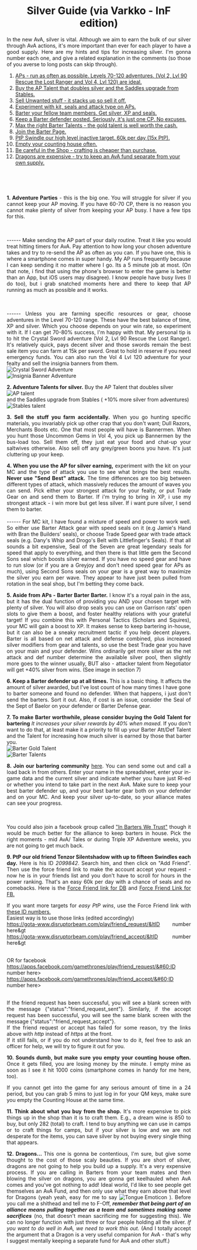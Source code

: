<html>
 <meta http-equiv="Content-Type" content="text/html;charset=ISO-8859-1">
 <meta charset="UTF-8">  
<html>
<head>
<title>Silver Guide</title>
</head>

<body style="background-image:url(http://i.imgur.com/wbaqhOu.jpg)">
<h1 style="text-align:center;">Silver Guide (via Varkko - InF edition)</h1>
<p align="justify">In the new AvA, silver is vital. Although we aim to earn the bulk of our silver through AvA actions, it's more important than ever for each player to have a good supply.
Here are my hints and tips for increasing silver. I'm gonna number each one, and give a related explanation in the comments (so those of you averse to long posts can skip through).</p>
<ol>
<li><a href=#first>APs - run as often as possible. Levels 70-120 adventures. (Vol 2, Lvl 90 Rescue the Lost Ranger and Vol 4, Lvl 120) are ideal.</a></li>
<li><a href=#second>Buy the AP Talent that doubles silver and the Saddles upgrade from Stables.</a></li>
<li><a href=#third>Sell Unwanted stuff - it stacks up so sell it off.</a></li>
<li><a href=#forth>Experiment with kit, seals and attack type on APs.</a></li>
<li><a href=#fifth>Barter your fellow team members. Get silver, XP and seals.</a></li>
<li><a href=#sixth>Keep a Barter defender posted. Seriously, it's just one CP. No excuses.</a></li>
<li><a href=#seventh>Max the right Barter Talents - the gold talent is well worth the cash.</a></li>
<li><a href=#eighth>Join the Barter Page.</a></li>
<li><a href=#ninth>PtP Swindle our high level inactive target. 60k per day (15x PtP).</a></li>
<li><a href=#tenth>Empty your counting house often.</a></li>
<li><a href=#eleventh>Be careful in the Shop - crafting is cheaper than purchase.</a></li>
<li><a href=#twelveth>Dragons are expensive - try to keep an AvA fund separate from your own supply.</a></li>
</ol>
</br>
</br>
</br>
<div align="justify"><p id="first"><b>1. Adventure Parties</b> - this is the big one. You will struggle for silver if you cannot keep your AP moving. If you have 60-70 CP, there is no reason you cannot make plenty of silver from keeping your AP busy. I have a few tips for this.

</br></br>------ Make sending the AP part of your daily routine. Treat it like you would treat hitting timers for AvA. Pay attention to how long your chosen adventure takes and try to re-send the AP as often as you can. If you have one, this is where a smartphone comes in super handy. My AP runs frequently because I can keep sending it no matter where I go. Its a 5 minute job at most. (On that note, i find that using the phone's browser to enter the game is better than an App, but iOS users may disagree). I know people have busy lives (I do too), but i grab snatched moments here and there to keep that AP running as much as possible and it works.

</br></br>------ Unless you are farming specific resources or gear, choose adventures in the Level 70-120 range. These have the best balance of time, XP and silver. Which you choose depends on your win rate, so experiment with it. If I can get 70-80% success, I'm happy with that. My personal tip is to hit the Crystal Sword adventure (Vol 2, Lvl 90 Rescue the Lost Ranger). It's relatively quick, pays decent silver and those swords remain the best sale item you can farm at 15k per sword. Great to hold in reserve if you need emergency funds. You can also run the Vol 4 Lvl 120 adventure for your fealty and sell the insignia banners from them. </br>
<img src="http://i.imgur.com/UWGTDAX.jpg" alt="Crystal Sword Adventure" title="source: imgur.com" />   
<img src="http://i.imgur.com/W5vRrAZ.jpg" alt="Insignia Banner Adventure" title="source: imgur.com" /></br></p>
<p id="second"><b>2. Adventure Talents for silver.</b> Buy the AP Talent that doubles silver </br>
<img src="http://i.imgur.com/L1N8JgO.jpg" alt="AP talent" title="source: imgur.com" /> </br> and the Saddles upgrade from Stables ( +10% more silver from adventures) </br>
<img src="http://imgur.com/mWdzYXm.jpg" alt="Stables talent" title="source: imgur.com" /> </p>
<p id="third"><b>3. Sell the stuff you farm accidentally.</b> When you go hunting specific materials, you invariably pick up other crap that you don't want; Dull Razors, Merchants Boots etc. One that most people will have is Bannermen. When you hunt those Uncommon Gems in Vol 4, you pick up Bannermen by the bus-load too. Sell them off, they just eat your food and chat-up your saltwives otherwise. Also sell off any grey/green boons you have. It's just cluttering up your keep.</p>
<p id="forth"><b>4. When you use the AP for silver earning,</b> experiment with the kit on your MC and the type of attack you use to see what brings the best results. <b>Never use "Send Best" attack.</b> The time differences are too big between different types of attack, which massively reduces the amount of waves you can send. Pick either your strongest attack for your fealty, or put Trade Gear on and send them to Barter. If i'm trying to bring in XP, i use my strongest attack - i win more but get less silver. If i want pure silver, I send them to barter.
</br></br>------ For MC kit, I have found a mixture of speed and power to work well. So either use Barter Attack gear with speed seals on it (e.g Jamie's Hand with Bran the Builders' seals), or choose Trade Speed gear with trade attack seals (e.g. Dany's Whip and Drogo's Belt with Littlefinger's Seals). If that all sounds a bit expensive, Seal of the Seven are great legendary seals for speed that apply to everything, and then there is that little gem the Second Sons seal which boosts silver earned. If you have no speed gear and have to run slow (or if you are a Greyjoy and don't need speed gear for APs as much), using Second Sons seals on your gear is a great way to maximize the silver you earn per wave. They appear to have just been pulled from rotation in the seal shop, but I'm betting they come back. </p>
<p id="fifth"><b>5. Aside from APs - Barter Barter Barter.</b> I know it's a royal pain in the ass, but it has the dual function of providing you AND your chosen target with plenty of silver. You will also drop seals you can use on Garrison rats' open slots to give them a boost, and foster healthy relations with your grateful target! If you combine this with Personal Tactics (Scholars and Squires), your MC will gain a boost to XP. It makes sense to keep bartering in-house, but it can also be a sneaky recruitment tactic if you help decent players.
Barter is all based on net attack and defense combined, plus increased silver modifiers from gear and talents, so use the best Trade gear you have on your main and your defender.
Wins ordinarily get more silver as the net attack and def number determine the available silver pool, then slightly more goes to the winner usually, BUT also - attacker talent from Negotiator will get +40% silver from wins. (See image in section 7)</p>
<p id="sixth"><b>6. Keep a Barter defender up at all times.</b> This is a basic thing. It affects the amount of silver awarded, but I've lost count of how many times I have gone to barter someone and found no defender. When that happens, i just don't send the barters. Sort it out.  Also, if cost is an issue, consider the Seal of the Sept of Baelor on your defender or Barter Defense gear.</p>
<p id="seventh"><b>7. To make Barter worthwhile, please consider buying the Gold Talent for bartering</b> <i>It increases your silver rewards by 40% when maxed.</i> If you don't want to do that, at least make it a priority to fill up your Barter Att/Def Talent and the Talent for increasing how much silver is earned by those that barter you.</br>
<img src="http://i.imgur.com/WtQKzwB.jpg" alt="Barter Gold Talent" title="source: imgur.com" /></br>
<img src="http://i.imgur.com/gkFGAL8.jpg?1" alt="Barter Talents" title="source: imgur.com" /></p>
<p id="eighth"><b>8. Join our bartering community</b> <a href="https://docs.google.com/spreadsheets/d/1752uZJTfiCQmw6mhzjjT1gjSULuJJo1QrQtQumJIaSo/edit#gid=606309103" target="_blank">here</a>.  You can send some out and call a load back in from others. Enter your name in the spreadsheet, enter your in-game data and the current silver and indicate whether you have just RI-ed or whether you intend to take part in the next AvA. Make sure to keep your best barter defender up, and your best barter gear both on your defender and on your MC. And keep your silver up-to-date, so your alliance mates can see your progress. 

</br></br>You could also join a facebook group called <a href="https://www.facebook.com/groups/118963151770509/?fref=ts" target="_blank">"In Barters We Trust"</a> though it would be much better for the alliance to keep barters in house. Pick the right moments - mid AvA/ Tales or during Triple XP Adventure weeks, you are not going to get much back.</p>
<p id="ninth"><b>9. PtP our old friend Tenzor Silentshadow with up to fifteen Swindles each day.</b> Here is his ID <i>2099842</i>. Search him, and then click on "Add Friend".
Then use the force friend link to make the account accept your request - now he is in your friends list and you don't have to scroll for hours in the power ranking. That's an easy 60k per day with a chance of seals and no comebacks. Here is the <a href="https://gota-www.disruptorbeam.com/play/friend_accept/2099842" target="_blank">Force Friend link for DB</a> and <a href="https://apps.facebook.com/gamethrones/play/friend_accept/2099842" target="_blank">Force Friend Link for FB.</a></br>

If you want more targets for <i>easy PtP wins</i>, use the Force Friend link with <a href="https://docs.google.com/spreadsheets/d/1YRyfFKCNfnEYfp17F0re7W8BQ6fq8nJOyRkWtEqOxFQ" target="_blank">these ID numbers.</a></br>
Easiest way is to use those links (edited accordingly)</br>
https://gota-www.disruptorbeam.com/play/friend_request/&ltID number here&gt</br>
https://gota-www.disruptorbeam.com/play/friend_accept/&ltID number here&gt</br></br>

OR for facebook</br>
https://apps.facebook.com/gamethrones/play/friend_request/&#60;ID number here&#62;</br>
https://apps.facebook.com/gamethrones/play/friend_accept/&#60;ID number here&#62;</br></br>

If the friend request has been successful, you will see a blank screen with the message {"status":"friend_request_sent"}. Similarly, if the accept request has been successful, you will see the same blank screen with the message {"status":"friend_request_accept"}.</br>
If the friend request or accept has failed for some reason, try the links above with <i>http</i> instead of <i>https</i> at the front.</br>
If it still fails, or if you do not understand how to do it, feel free to ask an officer for help, we will try to figure it out for you.</p>

<p id="tenth"><b>10. Sounds dumb, but make sure you empty your counting house often.</b> Once it gets filled, you are losing money by the minute. I empty mine as soon as I see it hit 1000 coins (smartphone comes in handy for me here, too).</br>

If you cannot get into the game for any serious amount of time in a 24 period, but you can grab 5 mins to just log in for your QM keys, make sure you empty the Counting House at the same time.</p>
<p id="eleventh"><b>11. Think about what you buy from the shop.</b> It's more expensive to pick things up in the shop than it is to craft them. E.g., a dream wine is 850 to buy, but only 282 (total) to craft. I tend to buy anything we can use in camps or to craft things for camps, but if your silver is low and we are not desperate for the items, you can save silver by not buying every single thing that appears.</p>
<p id="twelveth"><b>12. Dragons... </b>This one is gonna be contentious, I'm sure, but give some thought to the cost of those scaly beauties. If you are short of silver, dragons are not going to help you build up a supply. It's a very expensive process. If you are calling in Barters from your team mates and then blowing the silver on dragons, you are gonna get keelhauled when AvA comes and you've got nothing to add! Ideal world, I'd like to see people get themselves an AvA Fund, and then only use what they earn above that level for Dragons (yeah yeah, easy for me to say <img src="http://i.imgur.com/VcX3hWB.gif" alt="Tongue Emoticon" /> ). Before you call me a shithead and tell me to F-Off, <i><b>remember that being part of an alliance means pulling together as a team and sometimes making some sacrifices</b></i> (no, that doesn't mean sacrificing me for suggesting this). We can no longer function with just three or four people holding all the silver. <i>If you want to do well in AvA, we need to work this out.</i>
(And I totally accept the argument that a Dragon is a very useful companion for AvA - that's why I suggest mentally keeping a separate fund for AvA and other stuff.)</p></div>
</br>
</br>
</br>
</body>

